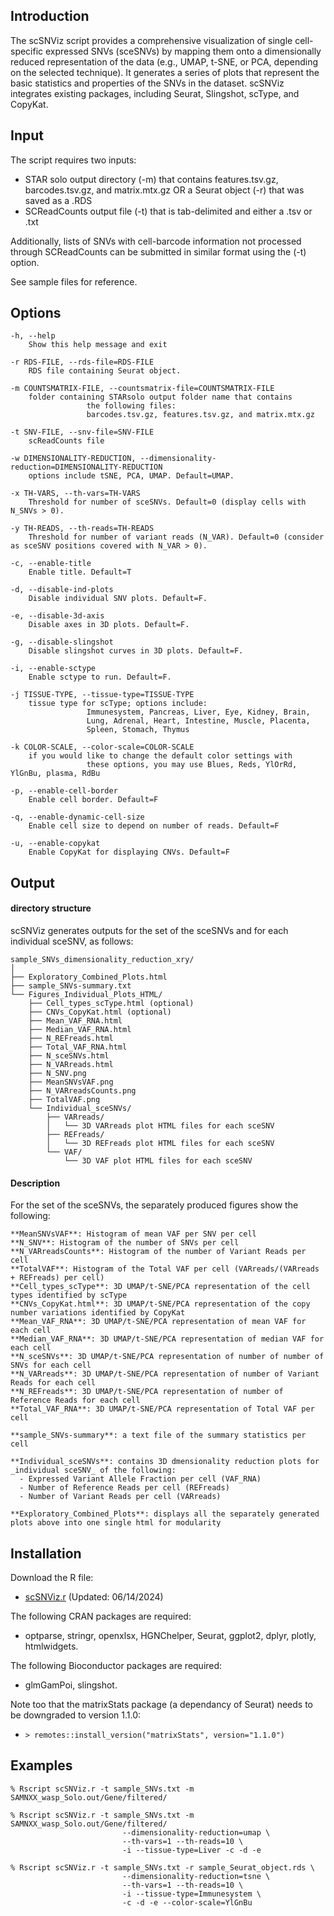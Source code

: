 ## Introduction
The scSNViz script provides a comprehensive visualization of single cell-specific expressed SNVs (sceSNVs) by mapping them onto a dimensionally reduced representation of the data (e.g., UMAP, t-SNE, or PCA, depending on the selected technique). It generates a series of plots that represent the basic statistics and properties of the SNVs in the dataset. scSNViz integrates existing packages, including Seurat, Slingshot, scType, and CopyKat.
 
## Input
The script requires two inputs:
- STAR solo output directory (-m) that contains features.tsv.gz, barcodes.tsv.gz, and matrix.mtx.gz OR a Seurat object (-r) that was saved as a .RDS
- SCReadCounts output file (-t) that is tab-delimited and either a .tsv or .txt
  
Additionally, lists of SNVs with cell-barcode information not processed through SCReadCounts can be submitted in similar format using the (-t) option. 

See sample files for reference.

## Options
	-h, --help
		Show this help message and exit

	-r RDS-FILE, --rds-file=RDS-FILE
		RDS file containing Seurat object.

	-m COUNTSMATRIX-FILE, --countsmatrix-file=COUNTSMATRIX-FILE
		folder containing STARsolo output folder name that contains
                     the following files:
                     barcodes.tsv.gz, features.tsv.gz, and matrix.mtx.gz

	-t SNV-FILE, --snv-file=SNV-FILE
		scReadCounts file

	-w DIMENSIONALITY-REDUCTION, --dimensionality-reduction=DIMENSIONALITY-REDUCTION
		options include tSNE, PCA, UMAP. Default=UMAP.

	-x TH-VARS, --th-vars=TH-VARS
		Threshold for number of sceSNVs. Default=0 (display cells with N_SNVs > 0).

	-y TH-READS, --th-reads=TH-READS
		Threshold for number of variant reads (N_VAR). Default=0 (consider as sceSNV positions covered with N_VAR > 0).

	-c, --enable-title
		Enable title. Default=T

	-d, --disable-ind-plots
		Disable individual SNV plots. Default=F.

	-e, --disable-3d-axis
		Disable axes in 3D plots. Default=F.

	-g, --disable-slingshot
		Disable slingshot curves in 3D plots. Default=F.

	-i, --enable-sctype
		Enable sctype to run. Default=F.

	-j TISSUE-TYPE, --tissue-type=TISSUE-TYPE
		tissue type for scType; options include:
                     Immunesystem, Pancreas, Liver, Eye, Kidney, Brain,
                     Lung, Adrenal, Heart, Intestine, Muscle, Placenta,
                     Spleen, Stomach, Thymus

	-k COLOR-SCALE, --color-scale=COLOR-SCALE
		if you would like to change the default color settings with
                     these options, you may use Blues, Reds, YlOrRd, YlGnBu, plasma, RdBu

	-p, --enable-cell-border
		Enable cell border. Default=F

	-q, --enable-dynamic-cell-size
		Enable cell size to depend on number of reads. Default=F

  	-u, --enable-copykat
   		Enable CopyKat for displaying CNVs. Default=F

## Output

#### directory structure

scSNViz generates outputs for the set of the sceSNVs and for each individual sceSNV, as follows:

```
sample_SNVs_dimensionality_reduction_xry/
│
├── Exploratory_Combined_Plots.html
├── sample_SNVs-summary.txt
└── Figures_Individual_Plots_HTML/
    ├── Cell_types_scType.html (optional)
    ├── CNVs_CopyKat.html (optional)
    ├── Mean_VAF_RNA.html
    ├── Median_VAF_RNA.html
    ├── N_REFreads.html
    ├── Total_VAF_RNA.html
    ├── N_sceSNVs.html
    ├── N_VARreads.html
    ├── N_SNV.png
    ├── MeanSNVsVAF.png
    ├── N_VARreadsCounts.png
    ├── TotalVAF.png
    └── Individual_sceSNVs/
        ├── VARreads/
        │   └── 3D VARreads plot HTML files for each sceSNV
        ├── REFreads/
        │   └── 3D REFreads plot HTML files for each sceSNV
        └── VAF/
            └── 3D VAF plot HTML files for each sceSNV
```

#### Description

For the set of the sceSNVs, the separately produced figures show the following:
```
**MeanSNVsVAF**: Histogram of mean VAF per SNV per cell
**N_SNV**: Histogram of the number of SNVs per cell
**N_VARreadsCounts**: Histogram of the number of Variant Reads per cell
**TotalVAF**: Histogram of the Total VAF per cell (VARreads/(VARreads + REFreads) per cell)
**Cell_types_scType**: 3D UMAP/t-SNE/PCA representation of the cell types identified by scType
**CNVs_CopyKat.html**: 3D UMAP/t-SNE/PCA representation of the copy number variations identified by CopyKat 
**Mean_VAF_RNA**: 3D UMAP/t-SNE/PCA representation of mean VAF for each cell
**Median_VAF_RNA**: 3D UMAP/t-SNE/PCA representation of median VAF for each cell
**N_sceSNVs**: 3D UMAP/t-SNE/PCA representation of number of number of SNVs for each cell
**N_VARreads**: 3D UMAP/t-SNE/PCA representation of number of Variant Reads for each cell
**N_REFreads**: 3D UMAP/t-SNE/PCA representation of number of Reference Reads for each cell
**Total_VAF_RNA**: 3D UMAP/t-SNE/PCA representation of Total VAF per cell

**sample_SNVs-summary**: a text file of the summary statistics per cell

**Individual_sceSNVs**: contains 3D dmensionality reduction plots for _individual sceSNV_ of the following:
  - Expressed Variant Allele Fraction per cell (VAF_RNA)
  - Number of Reference Reads per cell (REFreads)
  - Number of Variant Reads per cell (VARreads)

**Exploratory_Combined_Plots**: displays all the separately generated plots above into one single html for modularity
```

## Installation

Download the R file: 
- [scSNViz.r](https://raw.githubusercontent.com/HorvathLab/NGS/master/scSNViz/scSNViz.r) (Updated: 06/14/2024)

The following CRAN packages are required:
- optparse, stringr, openxlsx, HGNChelper, Seurat, ggplot2, dplyr, plotly, htmlwidgets.

The following Bioconductor packages are required:
- glmGamPoi, slingshot.

Note too that the matrixStats package (a dependancy of Seurat) needs to be downgraded to version 1.1.0:
- `> remotes::install_version("matrixStats", version="1.1.0")`

## Examples
```
% Rscript scSNViz.r -t sample_SNVs.txt -m SAMNXX_wasp_Solo.out/Gene/filtered/
```
```
% Rscript scSNViz.r -t sample_SNVs.txt -m SAMNXX_wasp_Solo.out/Gene/filtered/
                         --dimensionality-reduction=umap \
                         --th-vars=1 --th-reads=10 \
                         -i --tissue-type=Liver -c -d -e 
```
```
% Rscript scSNViz.r -t sample_SNVs.txt -r sample_Seurat_object.rds \
                         --dimensionality-reduction=tsne \
                         --th-vars=1 --th-reads=10 \
                         -i --tissue-type=Immunesystem \
                         -c -d -e --color-scale=YlGnBu 
```





